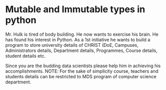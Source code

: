 # Mutable and Immutable types in python


Mr. Hulk is tired of body building. He now wants to exercise his brain. He has found his interest in Python.
As a 1st initiative he wants to build a program to store university details of CHRIST (DoE, Campuses, Administrators details, Department details, Programmes, Course details, student details etc.


Since you are the budding data scientists please help him in achieving his accomplishments. 
NOTE: For the sake of simplicity course, teachers and students details can be restricted to MDS program of computer science department.
